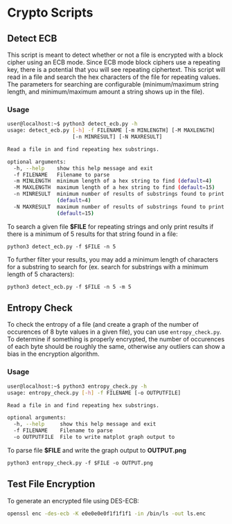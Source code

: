 # Crypto Scripts

## Detect ECB
This script is meant to detect whether or not a file is encrypted with a block cipher using an ECB mode. 
Since ECB mode block ciphers use a repeating key, there is a potential that you will see repeating ciphertext. 
This script will read in a file and search the hex characters of the file for repeating values. 
The parameters for searching are configurable (minimum/maximum string length, and minimum/maximum amount a string shows up in the file).

### Usage
```bash
user@localhost:~$ python3 detect_ecb.py -h
usage: detect_ecb.py [-h] -f FILENAME [-m MINLENGTH] [-M MAXLENGTH]
                     [-n MINRESULT] [-N MAXRESULT]

Read a file in and find repeating hex substrings.

optional arguments:
  -h, --help    show this help message and exit
  -f FILENAME   Filename to parse
  -m MINLENGTH  minimum length of a hex string to find (default=4)
  -M MAXLENGTH  maximum length of a hex string to find (default=15)
  -n MINRESULT  minimum number of results of substrings found to print
                (default=4)
  -N MAXRESULT  maximum number of results of substrings found to print
                (default=15)
```

To search a given file **$FILE** for repeating strings and only print results if there is a minimum of 5 results for that string found in a file:
```
python3 detect_ecb.py -f $FILE -n 5
```

To further filter your results, you may add a minimum length of characters for a substring to search for (ex. search for substrings with a minimum length of 5 characters):
```
python3 detect_ecb.py -f $FILE -n 5 -m 5
```

## Entropy Check
To check the entropy of a file (and create a graph of the number of occurences of 8 byte values in a given file), you can use `entropy_check.py`. 
To determine if something is properly encrypted, the number of occurences of each byte should be roughly the same, otherwise any outliers can show a bias in the encryption algorithm.

### Usage
```bash
user@localhost:~$ python3 entropy_check.py -h
usage: entropy_check.py [-h] -f FILENAME [-o OUTPUTFILE]

Read a file in and find repeating hex substrings.

optional arguments:
  -h, --help     show this help message and exit
  -f FILENAME    Filename to parse
  -o OUTPUTFILE  File to write matplot graph output to
```

To parse file **$FILE** and write the graph output to **OUTPUT.png** 
```
python3 entropy_check.py -f $FILE -o OUTPUT.png
```

## Test File Encryption
To generate an encrypted file using DES-ECB:

```bash
openssl enc -des-ecb -K e0e0e0e0f1f1f1f1 -in /bin/ls -out ls.enc
```


